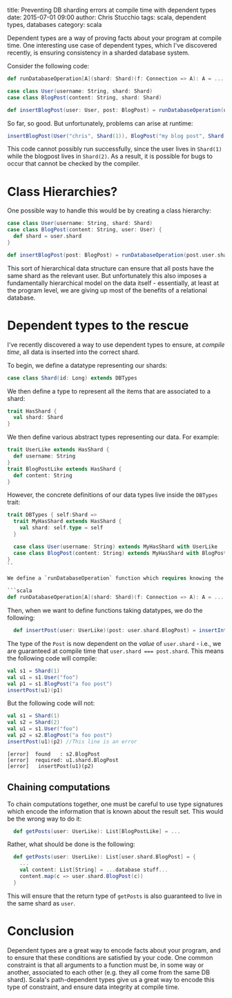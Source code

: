 title: Preventing DB sharding errors at compile time with dependent types
date: 2015-07-01 09:00
author: Chris Stucchio
tags: scala, dependent types, databases
category: scala

Dependent types are a way of proving facts about your program at compile time. One interesting use case of dependent types, which I've discovered recently, is ensuring consistency in a sharded database system.

Consider the following code:

```scala
def runDatabaseOperation[A](shard: Shard)(f: Connection => A): A = ...

case class User(username: String, shard: Shard)
case class BlogPost(content: String, shard: Shard)

def insertBlogPost(user: User, post: BlogPost) = runDatabaseOperation(user.shard)(conn => ...)
```

So far, so good. But unfortunately, problems can arise at runtime:

```scala
insertBlogPost(User("chris", Shard(1)), BlogPost("my blog post", Shard(2)))
```

This code cannot possibly run successfully, since the user lives in `Shard(1)` while the blogpost lives in `Shard(2)`. As a result, it is possible for bugs to occur that cannot be checked by the compiler.

# Class Hierarchies?

One possible way to handle this would be by creating a class hierarchy:

```scala
case class User(username: String, shard: Shard)
case class BlogPost(content: String, user: User) {
  def shard = user.shard
}

def insertBlogPost(post: BlogPost) = runDatabaseOperation(post.user.shard)(conn => ...)
```

This sort of hierarchical data structure can ensure that all posts have the same shard as the relevant user. But unfortunately this also imposes a fundamentally hierarchical model on the data itself - essentially, at least at the program level, we are giving up most of the benefits of a relational database.

# Dependent types to the rescue

I've recently discovered a way to use dependent types to ensure, at *compile time*, all data is inserted into the correct shard.

To begin, we define a datatype representing our shards:

```scala
case class Shard(id: Long) extends DBTypes
```

We then define a type to represent all the items that are associated to a shard:

```scala
trait HasShard {
  val shard: Shard
}
```

We then define various abstract types representing our data. For example:

```scala
trait UserLike extends HasShard {
  def username: String
}
trait BlogPostLike extends HasShard {
  def content: String
}
```

However, the concrete definitions of our data types live inside the `DBTypes` trait:

```scala
trait DBTypes { self:Shard =>
  trait MyHasShard extends HasShard {
    val shard: self.type = self
  }

  case class User(username: String) extends MyHasShard with UserLike
  case class BlogPost(content: String) extends MyHasShard with BlogPostLike
}
``

We define a `runDatabaseOperation` function which requires knowing the relevant shard:

```scala
def runDatabaseOperation[A](shard: Shard)(f: Connection => A): A = ...
```

Then, when we want to define functions taking datatypes, we do the following:

```scala
  def insertPost(user: UserLike)(post: user.shard.BlogPost) = insertIntoDB(user.shard)(...)
```

The type of the `Post` is now dependent on the *value* of `user.shard` - i.e., we are guaranteed at compile time that `user.shard === post.shard`. This means the following code will compile:

```scala
val s1 = Shard(1)
val u1 = s1.User("foo")
val p1 = s1.BlogPost("a foo post")
insertPost(u1)(p1)
```

But the following code will not:

```scala
val s1 = Shard(1)
val s2 = Shard(2)
val u1 = s1.User("foo")
val p2 = s2.BlogPost("a foo post")
insertPost(u1)(p2) //This line is an error
```
```
[error]  found   : s2.BlogPost
[error]  required: u1.shard.BlogPost
[error]   insertPost(u1)(p2)
```

## Chaining computations

To chain computations together, one must be careful to use type signatures which encode the information that is known about the result set. This would be the wrong way to do it:

```scala
  def getPosts(user: UserLike): List[BlogPostLike] = ...
```

Rather, what should be done is the following:

```scala
  def getPosts(user: UserLike): List[user.shard.BlogPost] = {
    ...
    val content: List[String] = ...database stuff...
    content.map(c => user.shard.BlogPost(c))
  }
```

This will ensure that the return type of `getPosts` is also guaranteed to live in the same shard as `user`.

# Conclusion

Dependent types are a great way to encode facts about your program, and to ensure that these conditions are satisfied by your code. One common constraint is that all arguments to a function must be, in some way or another, associated to each other (e.g. they all come from the same DB shard). Scala's path-dependent types give us a great way to encode this type of constraint, and ensure data integrity at compile time.
